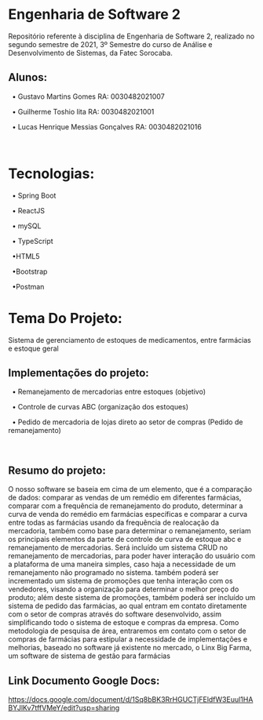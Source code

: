 # Engenharia de Software 2
Repositório referente à disciplina de Engenharia de Software 2, realizado no segundo semestre de 2021, 3º Semestre do curso de Análise e Desenvolvimento de Sistemas, da Fatec Sorocaba.
## Alunos:
&nbsp;
• Gustavo Martins Gomes RA: 0030482021007


&nbsp;
• Guilherme Toshio Iita RA: 0030482021001


&nbsp;
• Lucas Henrique Messias Gonçalves RA: 0030482021016

&nbsp;
# Tecnologias:
&nbsp;
• Spring Boot


&nbsp;
• ReactJS


&nbsp;
• mySQL


&nbsp;
• TypeScript


&nbsp;
•HTML5


&nbsp;
•Bootstrap


&nbsp;
•Postman
# Tema Do Projeto:
Sistema de gerenciamento de estoques de medicamentos, entre farmácias e estoque geral
&nbsp;


## Implementações do projeto:
&nbsp;
• Remanejamento de mercadorias entre estoques (objetivo)



&nbsp;
• Controle de curvas ABC (organização dos estoques)


&nbsp;
• Pedido de mercadoria de lojas direto ao setor de compras (Pedido de remanejamento)


&nbsp;
## Resumo do projeto:
O nosso software se baseia em cima de um elemento, que é a comparação de dados: comparar as vendas de um remédio em diferentes farmácias, comparar com a frequência de remanejamento do produto, determinar a curva de venda do remédio em farmácias específicas e comparar a curva entre todas as farmácias usando da frequência de realocação da mercadoria, também como base para determinar o remanejamento, seriam os principais elementos da parte de controle de curva de estoque abc e remanejamento de mercadorias. Será incluído um sistema CRUD no remanejamento de mercadorias, para poder haver interação do usuário com a plataforma de uma maneira simples, caso haja a necessidade de um remanejamento não programado no sistema. também poderá ser incrementado um sistema de  promoções que tenha interação com os vendedores, visando a organização para determinar o melhor preço do produto; além deste sistema de promoções, também poderá ser incluído um sistema de pedido das farmácias, ao qual entram em contato diretamente com o  setor de compras através do software desenvolvido, assim simplificando todo o sistema de estoque e compras da empresa. Como metodologia de pesquisa de área, entraremos em contato com o setor de compras de farmácias para estipular a necessidade de implementações e melhorias, baseado no software já existente no mercado, o Linx Big Farma, um software de sistema de gestão para farmácias
&nbsp;


## Link Documento Google Docs:
https://docs.google.com/document/d/1Sq8bBK3RrHGUCTjFEldfW3Euul1HABYJlKv7tffVMeY/edit?usp=sharing
